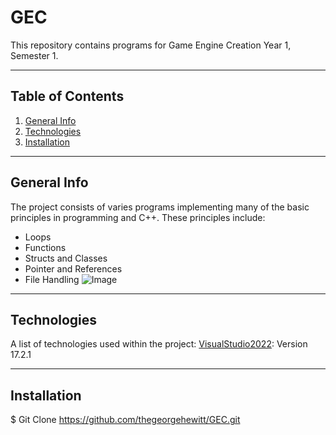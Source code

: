 # GEC
This repository contains programs for Game Engine Creation Year 1, Semester 1.
***
## Table of Contents
1. [General Info](#general-info)
2. [Technologies](#technologies)
3. [Installation](#installation)
***
## General Info
The project consists of varies programs implementing many of the basic principles in programming and C++. These principles include:
- Loops
- Functions
- Structs and Classes
- Pointer and References
- File Handling
![Image](https://imgur.com/sjQjdtL)
***
## Technologies
A list of technologies used within the project:
[VisualStudio2022](https://visualstudio.microsoft.com/): Version 17.2.1
***
## Installation
$ Git Clone https://github.com/thegeorgehewitt/GEC.git
